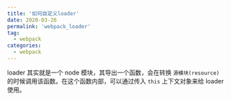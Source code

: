 ```yaml
---
title: '如何自定义loader'
date: 2020-03-26
permalink: 'webpack_loader'
tag:
  - webpack
categories:
  - webpack
---
```


loader 其实就是一个 node 模块，其导出一个函数，会在转换 `源模块(resource)` 的时候调用该函数。在这个函数内部，可以通过传入 `this` 上下文对象来给 loader 使用。


